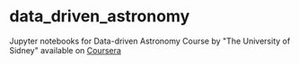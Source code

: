 # data_driven_astronomy
Jupyter notebooks for Data-driven Astronomy Course by "The University of Sidney" available on [Coursera](https://www.coursera.org/learn/data-driven-astronomy/)
